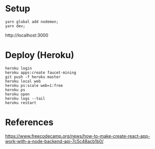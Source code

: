 # Setup

```
yarn global add nodemon;
yarn dev;
```

http://localhost:3000

# Deploy (Heroku)

```
heroku login
heroku apps:create faucet-mining
git push -f heroku master
heroku local web
heroku ps:scale web=1:free
heroku ps
heroku open
heroku logs --tail
heroku restart
```

# References

https://www.freecodecamp.org/news/how-to-make-create-react-app-work-with-a-node-backend-api-7c5c48acb1b0/
